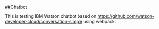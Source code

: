 ##Chatbot

This is testing IBM Watson chatbot based on https://github.com/watson-developer-cloud/conversation-simple using webpack.